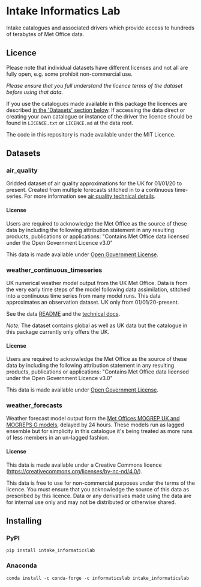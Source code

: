 # Intake Informatics Lab

Intake catalogues and associated drivers which provide access to hundreds of terabytes of Met Office data.

## Licence

Please note that individual datasets have different licenses and not all are fully open, e.g. some prohibit non-commercial use.

*Please ensure that you full understand the licence terms of the dataset before using that data.*

If you use the catalogues made available in this package the licences are described [in the 'Datasets' section below](#datasets).
If accessing the data direct or creating your own catalogue or instance of the driver the licence should be found in `LICENCE.txt` or `LICENCE.md` at the data root.

The code in this repository is made available under the MIT Licence.

## Datasets

### air_quality

Gridded dataset of air quality approximations for the UK for 01/01/20 to present. Created from multiple forecasts stitched in to a continuous time-series. For more information see [air quality technical details](https://metdatasa.blob.core.windows.net/covid19-response/README_data_air_quality.html).

#### License
Users are required to acknowledge the Met Office as the source of these data by including the following attribution statement in any resulting products, publications or applications:
"Contains Met Office data licensed under the Open Government Licence v3.0"

This data is made available under [Open Government License](http://www.nationalarchives.gov.uk/doc/open-government-licence/version/3/).

### weather_continuous_timeseries

UK numerical weather model output from the UK Met Office. Data is from the very early time steps of the model following data assimilation, stitched into a continuous time series from many model runs. This data approximates an observation dataset. UK only from 01/01/20-present.

See the data [README](https://metdatasa.blob.core.windows.net/covid19-response/README_data.html) and the [technical docs](https://metdatasa.blob.core.windows.net/covid19-response/README_data_processing.pdf).

*Note:* The dataset contains global as well as UK data but the catalogue in this package currently only offers the UK. 


#### License
Users are required to acknowledge the Met Office as the source of these data by including the following attribution statement in any resulting products, publications or applications:
"Contains Met Office data licensed under the Open Government Licence v3.0"

This data is made available under [Open Government License](http://www.nationalarchives.gov.uk/doc/open-government-licence/version/3/).


### weather_forecasts

Weather forecast model output form the [Met Offices MOGREP UK and MOGREPS G models](https://www.metoffice.gov.uk/research/weather/ensemble-forecasting/mogreps), delayed by 24 hours. These models run as lagged ensemble but for simplicity in this catalogue it's being treated as more runs of less members in an un-lagged fashion.

#### License
This data is made available under a Creative Commons licence (https://creativecommons.org/licenses/by-nc-nd/4.0/).

This data is free to use for non-commercial purposes under the terms of the licence.
You must ensure that you acknowledge the source of this data as prescribed by this licence.
Data or any derivatives made using the data are for internal use only and may not be distributed or otherwise shared.


## Installing

### PyPI

```shell
pip install intake_informaticslab
```

### Anaconda

```shell
conda install -c conda-forge -c informaticslab intake_informaticslab
```
